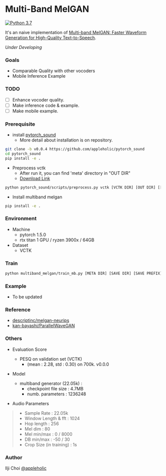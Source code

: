 # Multi-Band MelGAN

[![Python 3.7](https://img.shields.io/badge/python-3.7-blue.svg)](https://www.python.org/downloads/release/python-370/)

It's an naive implementation of [Multi-band MelGAN: Faster Waveform Generation for High-Quality
Text-to-Speech](https://arxiv.org/abs/2005.05106).

*Under Developing*

### Goals

- Comparable Quality with other vocoders
- Mobile Inference Example

### TODO

- [ ] Enhance vocoder quality.
- [ ] Make inference code & example.
- [ ] Make mobile example.

### Prerequisite

- install [pytorch_sound](https://github.com/appleholic/pytorch_sound)
  - More detail about installation is on repository.
```bash
git clone -b v0.0.4 https://github.com/appleholic/pytorch_sound
cd pytorch_sound
pip install -e .
```

- Preprocess vctk
  - After run it, you can find 'meta' directory in "OUT DIR"
  - [Download Link](http://homepages.inf.ed.ac.uk/jyamagis/release/VCTK-Corpus.tar.gz) 
```bash
python pytorch_sound/scripts/preprocess.py vctk [VCTK DIR] [OUT DIR] [[Sample Rate: default 22.05k]]
```

- Install multiband melgan
```bash
pip install -e .
```

### Environment

- Machine
  - pytorch 1.5.0
  - rtx titan 1 GPU / ryzen 3900x / 64GB
- Dataset
  - VCTK


### Train

```bash
python multiband_melgan/train_mb.py [META DIR] [SAVE DIR] [SAVE PREFIX] [[other arguments...]]
```

### Example

- To be updated

### Reference

- [descriptinc/melgan-neurips](https://github.com/descriptinc/melgan-neurips)
- [kan-bayashi/ParallelWaveGAN](https://github.com/kan-bayashi/ParallelWaveGAN)

### Others

- Evaluation Score
  - PESQ on validation set (VCTK)
    - (mean : 2.28, std : 0.30) on 700k. v0.0.0
  
- Model
  - multiband generator (22.05k) : 
    - checkpoint file size : 4.7MB
    - numb. parameters : 1236248
  
- Audio Parameters

> - Sample Rate : 22.05k
> - Window Length & fft : 1024
> - Hop length : 256 
> - Mel dim : 80
> - Mel min/max : 0 / 8000
> - DB min/max : -50 / 30
> - Crop Size (in training) : 1s

### Author

Ilji Choi [\@appleholic](https://github.com/appleholic)

